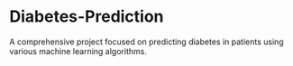 # Diabetes-Prediction
A comprehensive project focused on predicting diabetes in patients using various machine learning algorithms.
